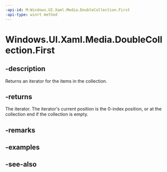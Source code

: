 ```yaml
---
-api-id: M:Windows.UI.Xaml.Media.DoubleCollection.First
-api-type: winrt method
---
```


<!-- Method syntax
public Windows.Foundation.Collections.IIterator<double> First()
-->

# Windows.UI.Xaml.Media.DoubleCollection.First

## -description
Returns an iterator for the items in the collection.



## -returns
The iterator. The iterator's current position is the 0-index position, or at the collection end if the collection is empty.

## -remarks

## -examples

## -see-also
